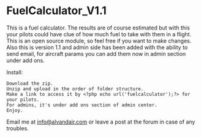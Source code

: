 FuelCalculator_V1.1
===================
This is a fuel calculator. The results are of course estimated but with this your pilots could have clue of how much fuel to take with them in a flight. This is an open source module, so feel free if you want to make changes.
Also this is version 1.1 and admin side has been added with the ability to send email, for aircraft params you can add them now in admin section under add ons.

Install:

    Download the zip.
    Unzip and upload in the order of folder structure.
    Make a link to access it by <?php echo url('fuelcalculator');?> for your pilots.
    For admins, it's under add ons section of admin center.
    Enjoy.

Email me at info@alvandair.com or leave a post at the forum in case of any troubles.
